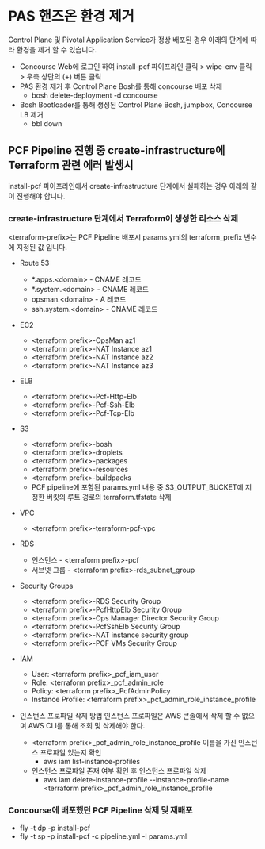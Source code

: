 # PAS 핸즈온 환경 제거
Control Plane 및 Pivotal Application Service가 정상 배포된 경우 아래의 단계에 따라 환경을 제거 할 수 있습니다.
* Concourse Web에 로그인 하여 install-pcf 파이프라인 클릭 > wipe-env 클릭 > 우측 상단의 (+) 버튼 클릭
* PAS 환경 제거 후 Control Plane Bosh를 통해 concourse 배포 삭제
  * bosh delete-deployment -d concourse
* Bosh Bootloader를 통해 생성된 Control Plane Bosh, jumpbox, Concourse LB 제거
  * bbl down

## PCF Pipeline 진행 중 create-infrastructure에 Terraform 관련 에러 발생시
install-pcf 파이프라인에서 create-infrastructure 단계에서 실패하는 경우 아래와 같이 진행해야 합니다.
### create-infrastructure 단계에서 Terraform이 생성한 리소스 삭제
\<terraform-prefix\>는 PCF Pipeline 배포시 params.yml의 terraform_prefix 변수에 지정된 값 입니다.

* Route 53
  * \*.apps.\<domain\> - CNAME 레코드
  * \*.system.\<domain\> - CNAME 레코드
  * opsman.\<domain\> - A 레코드
  * ssh.system.\<domain\> - CNAME 레코드
* EC2
  * \<terraform prefix\>-OpsMan az1 
  * \<terraform prefix\>-NAT Instance az1
  * \<terraform prefix\>-NAT Instance az2
  * \<terraform prefix\>-NAT Instance az3
* ELB
  * \<terraform prefix\>-Pcf-Http-Elb
  * \<terraform prefix\>-Pcf-Ssh-Elb
  * \<terraform prefix\>-Pcf-Tcp-Elb
* S3
  * \<terraform prefix\>-bosh
  * \<terraform prefix\>-droplets
  * \<terraform prefix\>-packages
  * \<terraform prefix\>-resources
  * \<terraform prefix\>-buildpacks
  * PCF pipeline에 포함된 params.yml 내용 중 S3_OUTPUT_BUCKET에 지정한 버킷의 루트 경로의 terraform.tfstate 삭제
* VPC
  * \<terraform prefix\>-terraform-pcf-vpc

* RDS
  * 인스턴스 - \<terraform prefix\>-pcf
  * 서브넷 그룹 - \<terraform prefix\>-rds_subnet_group

* Security Groups
  * \<terraform prefix\>-RDS Security Group
  * \<terraform prefix\>-PcfHttpElb Security Group
  * \<terraform prefix\>-Ops Manager Director Security Group
  * \<terraform prefix\>-PcfSshElb Security Group
  * \<terraform prefix\>-NAT instance security group
  * \<terraform prefix\>-PCF VMs Security Group 

* IAM
  * User: \<terraform prefix\>_pcf_iam_user
  * Role: \<terraform prefix\>_pcf_admin_role
  * Policy: \<terraform prefix\>_PcfAdminPolicy
  * Instance Profile: \<terraform prefix\>_pcf_admin_role_instance_profile

* 인스턴스 프로파일 삭제 방법
인스턴스 프로파일은 AWS 콘솔에서 삭제 할 수 없으며 AWS CLI를 통해 조회 및 삭제해야 한다.
  * \<terraform prefix\>_pcf_admin_role_instance_profile 이름을 가진 인스턴스 프로파일 있는지 확인
    * aws iam list-instance-profiles
  * 인스턴스 프로파일 존재 여부 확인 후 인스턴스 프로파일 삭제 
    * aws iam delete-instance-profile --instance-profile-name \<terraform prefix\>_pcf_admin_role_instance_profile
    
### Concourse에 배포했던 PCF Pipeline 삭제 및 재배포
* fly -t <target> dp -p install-pcf
* fly -t <target> sp -p install-pcf -c pipeline.yml -l params.yml

